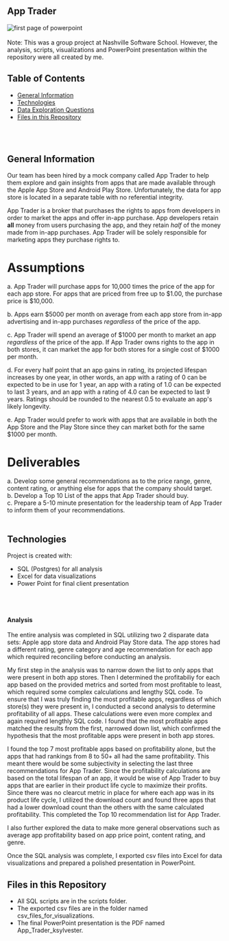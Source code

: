 ## App Trader

![first page of powerpoint](../main/images/App_Trader_front_page.jpg)
<br>
<br>
Note: This was a group project at Nashville Software School.  However, the analysis, scripts, visualizations and PowerPoint presentation within the repository were all created by me.

## Table of Contents
* [General Information](#general-information)
* [Technologies](#technologies)
* [Data Exploration Questions](#data)
* [Files in this Repository](#files)
<br>
<br>

## <a name="general-information"></a>General Information
Our team has been hired by a mock company called App Trader to help them explore and gain insights from apps that are made available through the Apple App Store and Android Play Store. Unfortunately, the data for app store is located in a separate table with no referential integrity.

App Trader is a broker that purchases the rights to apps from developers in order to market the apps and offer in-app purchase. App developers retain **all** money from users purchasing the app, and they retain _half_ of the money made from in-app purchases. App Trader will be solely responsible for marketing apps they purchase rights to.  

# Assumptions
a. App Trader will purchase apps for 10,000 times the price of the app for each app store. For apps that are priced from free up to $1.00, the purchase price is $10,000.  

b. Apps earn $5000 per month on average from each app store from in-app advertising and in-app purchases _regardless_ of the price of the app.  

c. App Trader will spend an average of $1000 per month to market an app _regardless_ of the price of the app. If App Trader owns rights to the app in both stores, it can market the app for both stores for a single cost of $1000 per month.  

d. For every half point that an app gains in rating, its projected lifespan increases by one year, in other words, an app with a rating of 0 can be expected to be in use for 1 year, an app with a rating of 1.0 can be expected to last 3 years, and an app with a rating of 4.0 can be expected to last 9 years. Ratings should be rounded to the nearest 0.5 to evaluate an app's likely longevity.  

e. App Trader would prefer to work with apps that are available in both the App Store and the Play Store since they can market both for the same $1000 per month. 

# Deliverables
a. Develop some general recommendations as to the price range, genre, content rating, or anything else for apps that the company should target.  
b. Develop a Top 10 List of the apps that App Trader should buy.  
c. Prepare a 5-10 minute presentation for the leadership team of App Trader to inform them of your recommendations.
<br>
<br>

## <a name="technologies"></a>Technologies
Project is created with:
* SQL (Postgres) for all analysis
* Excel for data visualizations
* Power Point for final client presentation
<br>
<br>




#### Analysis

The entire analysis was completed in SQL utilizing two 2 disparate data sets:  Apple app store data and Android Play Store data.  The app stores had a different rating, genre category and age recommendation for each app which required reconciling before conducting an analysis.

My first step in the analysis was to narrow down the list to only apps that were present in both app stores. Then I determined the profitabiliy for each app based on the provided metrics and sorted from most profitable to least, which required some complex calculations and lengthy SQL code.  To ensure that I was truly finding the most profitable apps, regardless of which store(s) they were present in, I conducted a second analysis to determine profitability of all apps. These calculations were even more complex and again required lengthly SQL code.  I found that the most profitable apps matched the results from the first, narrowed down list, which confirmed the hypothesis that the most profitable apps were present in both app stores. 

I found the top 7 most profitable apps based on profitability alone, but the apps that had rankings from 8 to 50+ all had the same profitability. This meant there would be some subjectivity in selecting the last three recommendations for App Trader.  Since the profitability calculations are based on the total lifespan of an app, it would be wise of App Trader to buy apps that are earlier in their product life cycle to maximize their profits.  Since there was no clearcut metric in place for where each app was in its product life cycle, I utilized the download count and found three apps that had a lower download count than the others with the same calculated profitability.  This completed the Top 10 recommendation list for App Trader.  

I also further explored the data to make more general observations such as average app profitability based on app price point, content rating, and genre.

Once the SQL analysis was complete, I exported csv files into Excel for data visualizations and prepared a polished presentation in PowerPoint.

## <a name="files"></a>Files in this Repository
* All SQL scripts are in the scripts folder.  
* The exported csv files are in the folder named csv_files_for_visualizations.  
* The final PowerPoint presentation is the PDF named App_Trader_ksylvester. 

